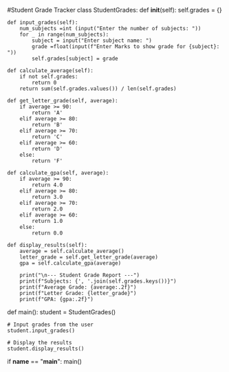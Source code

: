 #Student Grade Tracker
class StudentGrades:
    def __init__(self):
        self.grades = {}

    def input_grades(self):
        num_subjects =int (input("Enter the number of subjects: "))
        for _ in range(num_subjects):
            subject = input("Enter subject name: ")
            grade =float(input(f"Enter Marks to show grade for {subject}: "))
            self.grades[subject] = grade

    def calculate_average(self):
        if not self.grades:
            return 0
        return sum(self.grades.values()) / len(self.grades)

    def get_letter_grade(self, average):
        if average >= 90:
            return 'A'
        elif average >= 80:
            return 'B'
        elif average >= 70:
            return 'C'
        elif average >= 60:
            return 'D'
        else:
            return 'F'

    def calculate_gpa(self, average):
        if average >= 90:
            return 4.0
        elif average >= 80:
            return 3.0
        elif average >= 70:
            return 2.0
        elif average >= 60:
            return 1.0
        else:
            return 0.0

    def display_results(self):
        average = self.calculate_average()
        letter_grade = self.get_letter_grade(average)
        gpa = self.calculate_gpa(average)

        print("\n--- Student Grade Report ---")
        print(f"Subjects: {', '.join(self.grades.keys())}")
        print(f"Average Grade: {average:.2f}")
        print(f"Letter Grade: {letter_grade}")
        print(f"GPA: {gpa:.2f}")

def main():
    student = StudentGrades()

    # Input grades from the user
    student.input_grades()

    # Display the results
    student.display_results()

if __name__ == "__main__":
    main()
